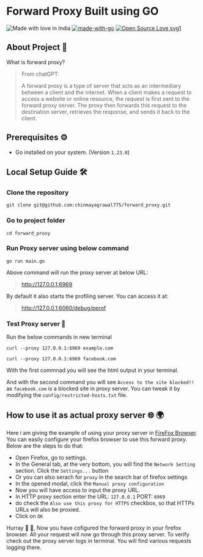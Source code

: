 # Forward Proxy Built using GO

![Made with love in India](https://madewithlove.now.sh/in?heart=true&colorA=%232543d4&colorB=%23f58f00&template=for-the-badge)
[![made-with-go](https://img.shields.io/badge/Made%20with-GO-1f425f.svg)](https://go.dev/)
[![Open Source Love svg1](https://badges.frapsoft.com/os/v1/open-source.svg?v=103)](https://github.com/ellerbrock/open-source-badges/)


## About Project 📄

What is forward proxy?
>
> From chatGPT:
>
> A forward proxy is a type of server that acts as an intermediary between a client and the internet. When a client makes a request to access a website or online resource, the request is first sent to the forward proxy server. The proxy then forwards this request to the destination server, retrieves the response, and sends it back to the client.


## Prerequisites ⚙️
- Go installed on your system. (Version `1.23.0`)

## Local Setup Guide 🛠️

### Clone the repository
```
git clone git@github.com:chinmayagrawal775/forward_proxy.git
```

### Go to project folder
```
cd forward_proxy
```

### Run Proxy server using below command
```
go run main.go
```

Above command will run the proxy server at below URL:
> http://127.0.0.1:6969

By default it also starts the profiling server. You can access it at:
> http://127.0.0.1:6060/debug/pprof

### Test Proxy server 🧪
Run the below commands in new terminal
```
curl --proxy 127.0.0.1:6969 example.com

curl --proxy 127.0.0.1:6969 facebook.com
```
With the first commnad you will see the html output in your terminal.

And with the second command you will see `Access to the site blocked!!` as `facebook.com` is a blocked site in proxy server. You can tweak it by modifying the `config/restricted-hosts.txt` file.

## How to use it as actual proxy server 🌐 🌍
Here i am giving the example of using your proxy server in [FireFox Browser](https://www.mozilla.org/en-US/firefox/). You can easily configure your firefox browser to use this forward proxy. Below are the steps to do that:

- Open Firefox, go to settings.
- In the General tab, at the very bottom, you will find the `Network Setting` section. Click the `Settings...` button
- Or you can also serach for `proxy` in the search bar of firefox settings
- In the opened modal, click the `Manual proxy configuration`
- Now you will have access to input the proxy URL.
- In HTTP proxy section enter the URL: `127.0.0.1` PORT: `6969`
- do check the `Also use this proxy for HTTPS` checkbox, so that HTTPs URLs will also be proxied.
- Click on `OK`

Hurray 🎉 🚀, Now you have cofigured the forward proxy in your firefox browser. All your request will now go through this proxy server. To verify check out the proxy server logs in terminal. You will find various requests logging there.